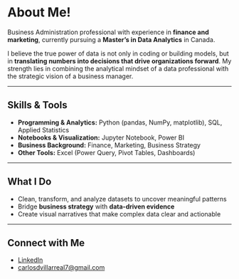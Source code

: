 # About Me!

Business Administration professional with experience in **finance and marketing**, currently pursuing a **Master’s in Data Analytics** in Canada.  

I believe the true power of data is not only in coding or building models, but in **translating numbers into decisions that drive organizations forward**. My strength lies in combining the analytical mindset of a data professional with the strategic vision of a business manager.  

---

## Skills & Tools  
- **Programming & Analytics:** Python (pandas, NumPy, matplotlib), SQL, Applied Statistics  
- **Notebooks & Visualization:** Jupyter Notebook, Power BI  
- **Business Background:** Finance, Marketing, Business Strategy  
- **Other Tools:** Excel (Power Query, Pivot Tables, Dashboards)

---

## What I Do  
- Clean, transform, and analyze datasets to uncover meaningful patterns  
- Bridge **business strategy** with **data-driven evidence**  
- Create visual narratives that make complex data clear and actionable  

---

## Connect with Me  
- [LinkedIn](https://www.linkedin.com/in/carlos-villarrealc)  
- carlosdvillarreal7@gmail.com  
